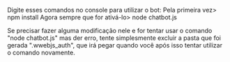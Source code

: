 Digite esses comandos no console para utilizar o bot:
Pela primeira vez> npm install
Agora sempre que for ativá-lo> node chatbot.js

Se precisar fazer alguma modificação nele e for tentar usar o comando "node chatbot.js" mas der erro, tente simplesmente excluir a pasta 
que foi gerada ".wwebjs_auth", que irá pegar quando você após isso tentar utilizar o comando novamente.
